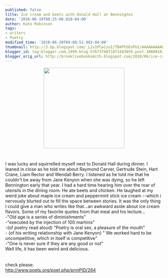 ```yaml
---
published: false
title: Ice cream and beets with Donald Hall at Bennington
date: '2010-06-19T09:25:00.010-04:00'
author: Kate Robinson
tags:
- writers
- Poetry
modified_time: '2010-06-20T09:08:51.903-04:00'
thumbnail: http://3.bp.blogspot.com/_L2x1PCw1zuI/TB4Ph5EnFbI/AAAAAAAAAEg/NwD2ZotLxsA/s72-c/Hall.jpg
blogger_id: tag:blogger.com,1999:blog-5767374071871443859.post-3088019381644118787
blogger_orig_url: http://brooklinebooksmith.blogspot.com/2010/06/ice-cream-and-beets-with-donald-hall-at.html
---
```


<a href="http://3.bp.blogspot.com/_L2x1PCw1zuI/TB4Ph5EnFbI/AAAAAAAAAEg/NwD2ZotLxsA/s1600/Hall.jpg"><img style="TEXT-ALIGN: center; MARGIN: 0px auto 10px; WIDTH: 258px; DISPLAY: block; HEIGHT: 258px; CURSOR: hand" id="BLOGGER_PHOTO_ID_5484838471114102194" border="0" alt="" src="http://3.bp.blogspot.com/_L2x1PCw1zuI/TB4Ph5EnFbI/AAAAAAAAAEg/NwD2ZotLxsA/s320/Hall.jpg" /></a><br /><div>I was lucky and squirrelled myself next to Donald Hall during dinner. I leaned in close as he told me about Raymond Carver, Gertrude Stein, Hart Crane, Liam Rector and Wendall Berry. I listened as he told me that he couldn't be away from Jane Kenyon when she was dying, so he left Bennington early that year. I had a hard time hearing him over the roar of utensils in the dining room. He ate beets and chicken. He laughed at my weird joke about maple ice cream and peppermint stick ice cream --which i nervously blurted out to fill the space between stories. It was the only thing I could give a man who writes like that...an awkward aside about ice cream flavors. Some of my favorite quotes from that meal and his lecture...</div><div></div><div></div><div></div><div></div><div>-"Old age is a series of diminishments"</div><div></div><div></div><div></div><div>-"executed by the injection of 100 martinis"</div><div></div><div></div><div></div><div>-(of poetry read aloud) "Poetry is oral sex, a pleasure of the mouth"</div><div></div><div></div><div></div><div>- (of his writing relationship with Jane Kenyon) " We worked hard to be uncompetitive, which in itself is competitive"</div><div></div><div></div><div></div><div>-"One is never sure if they are any good or not"</div><div></div><div></div><div></div><div></div><div></div><div></div><div></div><div></div><div>Well life, it has been weird and delicious.</div><br /><div></div><br /><div>check please.</div><div></div><div></div><div></div><div></div><div></div><div></div><div></div><div><a href="http://www.poets.org/poet.php/prmPID/264">http://www.poets.org/poet.php/prmPID/264</a></div><br /><div></div><br /><div></div>